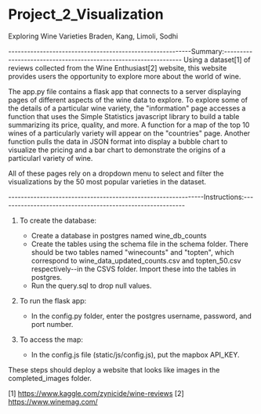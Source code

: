 # Project_2_Visualization
Exploring Wine Varieties
Braden, Kang, Limoli, Sodhi

----------------------------------------------------------Summary:----------------------------------------------------------------
Using a dataset[1] of reviews collected from the Wine Enthusiast[2] website, this website provides users the opportunity to explore more about the world of wine.

The app.py file contains a flask app that connects to a server displaying pages of different aspects of the wine data to explore. 
To explore some of the details of a particular wine variety, the "information" page accesses a function that uses the Simple Statistics javascript library to build a table summarizing its price, quality, and more.
A function for a map of the top 10 wines of a particularly variety will appear on the "countries" page.
Another function pulls the data in JSON format into display a bubble chart to visualize the pricing and a bar chart to demonstrate the origins of a particularl variety of wine. 

All of these pages rely on a dropdown menu to select and filter the visualizations by the 50 most popular varieties in the dataset. 

--------------------------------------------------------------Instructions:-----------------------------------------------------------
1) To create the database: 
    - Create a database in postgres named wine_db_counts
    - Create the tables using the schema file in the schema folder. There should be two tables named "winecounts" and "topten", which correspond to     wine_data_updated_counts.csv and topten_50.csv respectively--in the CSVS folder. Import these into the tables in postgres.
    - Run the query.sql to drop null values. 
    
2) To run the flask app:
    - In the config.py folder, enter the postgres username, password, and port number. 

3) To access the map:
   - In the config.js file (static/js/config.js), put the mapbox API_KEY. 

These steps should deploy a website that looks like images in the completed_images folder. 

[1] https://www.kaggle.com/zynicide/wine-reviews
[2] https://www.winemag.com/
